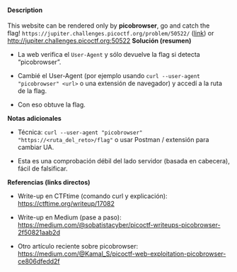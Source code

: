 #### Description

This website can be rendered only by **picobrowser**, go and catch the flag! `https://jupiter.challenges.picoctf.org/problem/50522/` ([link](https://jupiter.challenges.picoctf.org/problem/50522/)) or http://jupiter.challenges.picoctf.org:50522
**Solución (resumen)**

- La web verifica el `User-Agent` y sólo devuelve la flag si detecta “picobrowser”.
    
- Cambié el User-Agent (por ejemplo usando `curl --user-agent "picobrowser" <url>` o una extensión de navegador) y accedí a la ruta de la flag.
    
- Con eso obtuve la flag.
    

**Notas adicionales**

- Técnica: `curl --user-agent "picobrowser" "https://<ruta_del_reto>/flag"` o usar Postman / extensión para cambiar UA.
    
- Esta es una comprobación débil del lado servidor (basada en cabecera), fácil de falsificar.
    

**Referencias (links directos)**

- Write-up en CTFtime (comando curl y explicación): https://ctftime.org/writeup/17082
    
- Write-up en Medium (pase a paso): https://medium.com/@sobatistacyber/picoctf-writeups-picobrowser-2f50821aab2d
    
- Otro artículo reciente sobre picobrowser: https://medium.com/@Kamal_S/picoctf-web-exploitation-picobrowser-ce806dfedd2f